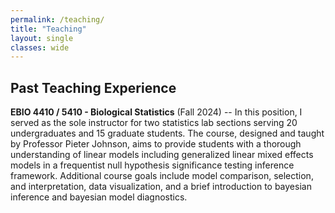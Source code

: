 ```yaml
---
permalink: /teaching/
title: "Teaching"
layout: single
classes: wide
---
```


## Past Teaching Experience

**EBIO 4410 / 5410 - Biological Statistics** (Fall 2024) --
In this position, I served as the sole instructor for two statistics lab sections serving 20 undergraduates and 15 graduate students. The course, designed and taught by Professor Pieter Johnson, aims to provide students with a thorough understanding of linear models including generalized linear mixed effects models in a frequentist null hypothesis significance testing inference framework. Additional course goals include model comparison, selection, and interpretation, data visualization, and a brief introduction to bayesian inference and bayesian model diagnostics.
